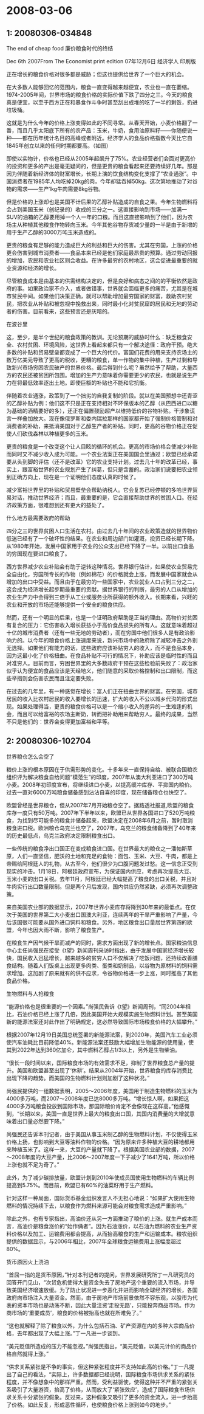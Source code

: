 # 2008-03-06

## 1: 20080306-034848

The end of cheap food 廉价粮食时代的终结

Dec 6th 2007From The Economist print edition 07年12月6日 经济学人 印刷版

正在增长的粮食价格对很多都是威胁；但这也提供给世界了一个巨大的机会。

在大多数人能够回忆的范围内，粮食一直变得越来越便宜，农业也一直在萎缩。1974-2005年间，世界市场的粮食价格的实际价值下跌了四分之三。今天的粮食真是便宜，以至于西方正在和暴食作斗争时甚至刮出成堆的吃了一半的剩饭，扔进垃圾桶。

这就是为什么今年的价格上涨变得如此的不同寻常。从春天开始，小麦价格翻了一番，而且几乎太阳底下所有的农产品：玉米，牛奶，食用油原料籽――你随便说一种――都在历年统计名目的高峰或者附近。经济学人的食品价格指数今天比它自1845年创立以来的任何时期都要高。（如图）

即使以实物计，价格也已经从2005年起飙升了75%。农业经营者们会面对更高价的投资和更多的产出是毫无疑问的，但是更贵的粮食看起来还要持续好几年。那是因为伴随着新经济体的财富增长，长期上演的饮食结构变化支撑了“农业通涨”。中国消费者在1985年人均吃掉20kg的肉，今年却猛吞掉50kg。这次第地推动了对谷物的需求――生产1kg牛肉需要8kg谷物。

但是价格的上涨却也是美国不计后果的乙醇补贴造成的自食之果。今年生物燃料将会占到美国玉米（创纪录的）收成的三分之一。这直接影响到市场――加满一SUV的油箱的乙醇要用掉一个人一年的口粮。而且这直接影响到了他们，因为农场主从种植其他粮食作物转向玉米。今年其他谷物存货减少量的一半是由于新增的用于生产乙醇的3000万吨玉米造成的。

更贵的粮食有足够的能力造成巨大的利益和巨大的伤害。尤其在穷国，上涨的价格更会伤害到城市消费者――食品本来已经是他们家庭最昂贵的预算。通过劳动回报的增加，农民和农业社区则会收益。在许多最穷的农村地区，这会促进最重要的就业资源和经济的增长。

尽管粮食成本是由基本的供需结构决定的，但是良好和病态之间的的平衡依然是政府的事。如果政治家不介入，或者做错事，世界就会面临更多的痛苦，尤其是在城市贫民中间。如果他们决策正确，就可以帮助增加最穷国家的财富，救助农村贫民，把农业从补贴和被忽视中挽救出来，同时最小化对贫民窟的居民和无地的劳动者的伤害。目前看来，这些预言还是灰暗的。

在波谷里

这，至少，是半个世纪的粮食政策的教训。无论预期的威胁时什么：缺乏粮食安全、农村贫困、环境风险，这世界上看起来都只有一个解决途径：政府干预。绝大多数的补贴和贸易壁垒都变成了一个巨大的代价。富国们花费的用来支持农场主的数万亿美元导致了更高的税收，更糟的粮食，单一作物的集中种植，生产过剩和导致新兴市场穷困农民破产的世界价格。最后得到什么呢？虽然给予了帮助，大量西方的农民还被贫困所包围。增加的生产力意味着你需要更少的农民，也就是说生产力在将最低效率逐出土地。即使巨额的补贴也不能和它抗衡。

伴随着农业通涨，政策到了一个拙劣的自我复制的阶段。就以在美国预想中还青涩的乙醇补贴为例：他们这不只是正在支持相对不环保版本的乙醇（从巴西进口以糖为基础的酒精要好的多），还正在偏置鼓励超产以维持低价的谷物补贴。干涉象谎言一样叠加放大。现在像俄罗斯和委内瑞拉那样的国家都开始了强制价格管制和对消费者的补助，来抵消美国对于乙醇生产者的补贴。同时，更高的谷物价格正在促使人们砍伐森林以种植更多的玉米。

更贵的粮食是一个改变这个让人目眩的循环的机会。更高的市场价格会使减少补贴而同时又不减少收入成为可能。一个农业法案正在美国国会里通过；欧盟已经承诺要从头到脚的评估（还不是改革）它的农业支持计划。过去几十年的改革已经，事实上，跟富裕世界的农业规划产生了纠葛，但只是含蓄的。政治家们说要把农业领到正确方向上，现在是一个证明他们态度认真的时候了。

减少富裕世界里的补贴和贸易壁垒会帮助纳税人。它会复苏已经停顿的多哈世界贸易对话，推动世界经济；而且，最重要的是，它会直接帮助世界的贫困人口。在经济政策方面，很难想到还有更大的益处了。

什么地方最需要政府的帮助

四分之三的世界贫困人口生活在农村。由过去几十年间的农业政策造就的世界物价低迷已经有了一个破坏性的结果。在农业和周边部门如灌溉，投资已经长期下降。从1980年开始，发展中国家用于农业的公众支出已经下降了一半。以前出口食品的穷国现在要进口粮食了。

西方世界减少农业补贴会有助于逆转这种情况。世界银行估计，如果使农业贸易完全自由化，穷国所专长的作物（例如棉花）的价格就会上涨，而发展中国家就会从增加的出口中受益。而且由于在最穷的一些国家中，农业就业人口占到三分之二，这会成为经济增长起步期最重要的贡献。据世界银行的判断，最穷的人口从增加的农业生产力中会得到三倍于从工业或服务业所获得的额外收入。长期来看，兴旺的农业和开放的市场还能够提供一个安全的粮食供应。

然而，还有一个明显的后果，也是一个证明政府帮助是正当的理由。高物价对贫困有复合的压力：它伤害收入增长获益小于高价食品损失的所有人。这就意味着超过十亿的城市消费者（还有一些无地的劳动者），而在穷国中他们很多人是有政治影响力的。以今年的粮食价格上涨速度来说，新兴市场中的政府除了减轻冲击之外别无选择。如果他们有能力的话，这些政府应该补贴穷人的收入，而不是食品本身，因为这最小化了价格扭曲。在食品补贴不可行的情况下，补助应该是临时性的而且对准穷人。目前而言，穷困世界里的大多数政府干预在这些检验前失败了：政治家似乎认为便宜的食品应该是天经地义，他们随意的采取价格控制和出口限制，而这些举措则会伤害农民而且注定要失败。

在过去的几年里，有一种感觉在增长：富人们正在扭曲世界的财富。在穷国，城市居民的收入比农村居民的收入要增长的迅速，扩大的收入不公以城乡代沟的形式出现。如果处理得当，更贵的粮食价格可以是一个缩小收入的差异的一生难逢的机会，而且可以给富裕的农场主断奶，转而把补助用来帮助穷人。最终的成果，当然不只是他们的：世界会变得更加富裕和平等。

## 2: 20080306-102704

世界粮仓怎么会空了 

粮价上涨的根本原因在于供需形势的变化。十多年来一直保持自给、被联合国粮农组织评为解决粮食自给问题“模范生”的印度，2007年从澳大利亚进口了300万吨小麦。2008年初印度宣布，将继续进口小麦，以提高缓冲库存、平抑国内粮价。过去一直对6000万吨粮食储备感到沾沾自喜的印度，现在储备粮仓也快空了。 

欧盟曾经是世界粮仓，但从2007年7月开始粮仓空了。据路透社报道,欧盟的粮食库存一度只有50万吨。2007年下半年以来，欧盟已从世界各国进口了520万吨粮食，为找到尽可能多的粮食并储备起来，欧盟决定在2008年6月之前，暂时取消粮食进口税。欧洲粮仓乌克兰也空了，2007年，乌克兰的粮食储备降到了40年来的历史最低点，乌克兰政府决定限制粮食出口。 

一些传统的粮食净出口国正在变成粮食进口国。在世界最大的粮仓之一潘帕斯草原，人们一直坚信，肥沃的土地和充足的食物：面包、玉米、大豆、牛肉，都是上帝赐给阿根廷人的礼物，从古至今，他们很少为口腹问题发过愁。这一信念正受到现实的冲击。1月18日，阿根廷政府宣布，为保证国内供应，考虑再次提高大豆、玉米小麦的出口关税。去年11月，阿根廷已经大幅提高了粮食的出口关税，并且对牛肉实行出口数量限制。但是两个月后发现，国内供应仍然紧缺，必须再次调整政策。 

来自美国农业部的数据显示，2007年世界小麦库存将降到30年来的最低点。在仅次于美国的世界第二大小麦出口国澳大利亚，连续两年的干旱严重影响了产量，今后该国很可能要从国外进口饲料和粮食。另外，地区粮食出口量居世界第四的欧盟，今年也因大雨不断，影响了粮食生产。 

在粮食生产因气候干旱而减产的同时，需求方面出现了新的增长点。国家粮油信息中心主任尚强民在接受《t望》新闻周刊采访时指出，由于发展中国家经济增长较快，国民收入迅猛增长，越来越多的贫穷人口不仅解决了吃饭问题，还持续改善膳食结构。随着人们饭桌上出现更多肉类、蛋类和奶制品，以谷物为原材料的饲料需求增加。这加剧了原来就有的供不应求，令谷物价格进一步上涨，同时推高了其他食品价格。 

生物燃料与人抢粮食 

“能源价格也是很重要的一个因素。”尚强民告诉《t望》新闻周刊，“同2004年相比，石油价格已经上涨了几倍，因此美国开始大规模实施生物燃料计划。甚至美国新的能源法案还对此作出了明确规定，这必然导致国际市场粮食价格的大幅攀升。” 

根据2007年12月19日美国总统签署的新能源法案，到2020年，美国汽车工业必须使汽车油耗比目前降低40%。新能源法案还鼓励大幅增加生物能源的使用量，使其到2022年达到360亿加仑，其中燃料乙醇占1/3以上，另外是生物柴油。 

“很长一段时间以来，国际粮食市场的有效需求不足，抑制了世界粮食总产量的提升。美国和欧盟甚至出现了‘休耕’。结果从2004年开始，世界粮食的库存消费比出现下降的趋势。而美国的生物燃料计划则加剧了这种状况。” 

尚强民提供的一组数据表明，2005～2006年度，美国用于制造生物燃料的玉米为4000多万吨，而2007～2008年度已达8000多万吨。“增长惊人啊，如果把这4000多万吨粮食投放到国际市场，那国际粮价肯定不会像现在这样高。”他感慨到，“长期以来，美国一直是世界上最大的粮食出口国，其国内消费量的大增就意味着出口量必然要下降。” 

尚强民还告诉本刊记者，由于美国从事玉米制乙醇的生物燃料计划，不仅使得玉米价格上扬，也影响到大豆等油料作物的价格。“因为原来许多种植大豆的耕地都用来种植玉米了。这样一来，大豆的产量就下降了。根据美国农业部的数据，2007～2008年度的大豆产量，比2006～2007年度一下子减少了1641万吨，所以价格上涨也就不足为奇了。” 

此外，为了减少碳排放量，欧盟计划到2010年使成员国使用生物燃料的车辆比例提高到5.75%。而目前，欧盟已有60%的油菜籽用于生产燃料。 

针对这样一种局面，国际货币基金组织发言人不无担心地说：“如果扩大使用生物燃料的情况持续下去，以粮食作为燃料来源可能会对粮食需求造成严重影响。” 

除此之外，也有专家指出，高油价还从另一方面推动了粮价的上涨。就生产成本而言，高油价是粮食涨价的“始作俑者”。因为石油涨价，以石油为燃料的农业生产资料价格以及加工、运输费用都会提高，从而抬高粮食的生产和运输成本。粮农组织提供的数据显示，与2006年相比，2007年全球粮食运输费用上涨幅度超过80%。 

货币原因火上浇油 

“首屈一指的是货币原因，”针对本刊记者的提问，世界发展研究所丁一凡研究员的回答开门见山，“次贷危机使得大量资金失去了房地产这个重要的流入市场，并导致美国经济增速放缓。为了防止状况进一步恶化并进而影响全球经济的增长，各国政府向市场注入大量资金。然而，由于房地产市场前景依然不容乐观，以股市为代表的资本市场也是动荡不断，因此大量注资‘走投无路’，只能投奔商品市场。作为商市场的‘重要成员’，粮食的价格被抬高也就在所难免了。” 

“这也就解释了除了粮食以外，为什么包括石油、矿产资源在内的多种大宗商品价格，去年都出现了大幅上涨。”丁一凡进一步谈到。 

“美元贬值所造成的压力不能忽视。”尚强民指出，“美元贬值，以美元计价的商品价格自然就得上涨。” 

“供求关系紧张是不争的事实，但这种紧张程度并不支持如此高的价格。”丁一凡提出了自己的看法，“实际上，许多数据都已经说明，国际粮食市场供求关系的紧张程度，并不像想象中的那样严重。然而，受利益驱使，使得这种并不严重的紧张关系吸引了大量游资，抬高了价格，从而放大了‘紧张效应’，造成了国际粮食市场供求关系十分紧张的假象。反过来，这种假象又吸引了更多的资金流入，进一步抬高了价格。如此反复，形成恶性循环，也使粮食价格上涨到如今的地步。”

